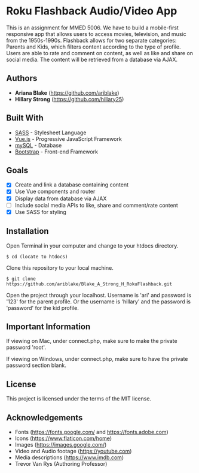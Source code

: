 # Roku Flashback Audio/Video App
This is an assignment for MMED 5006. We have to build a mobile-first responsive app that allows users to access movies, television, and music from the 1950s-1990s. Flashback allows for two separate categories: Parents and Kids, which filters content according to the type of profile. Users are able to rate and comment on content, as well as like and share on social media. The content will be retrieved from a database via AJAX.

## Authors
* **Ariana Blake** (https://github.com/ariblake)
* **Hillary Strong** (https://github.com/hillary25)

## Built With
* [SASS](https://sass-lang.com/) - Stylesheet Language
* [Vue.js](https://vuejs.org/) - Progressive JavaScript Framework
* [mySQL](https://www.mysql.com/) - Database
* [Bootstrap](https://getbootstrap.com/) - Front-end Framework

## Goals
- [x] Create and link a database containing content
- [x] Use Vue components and router
- [x] Display data from database via AJAX
- [ ] Include social media APIs to like, share and comment/rate content
- [x] Use SASS for styling

## Installation
Open Terminal in your computer and change to your htdocs directory.

```
$ cd (locate to htdocs)
```

Clone this repository to your local machine.

```
$ git clone https://github.com/ariblake/Blake_A_Strong_H_RokuFlashback.git
```

Open the project through your localhost. Username is 'ari' and password is '123' for the parent profile. Or the username is 'hillary' and the password is 'password' for the kid profile.

## Important Information
If viewing on Mac, under connect.php, make sure to make the private password 'root'.

If viewing on Windows, under connect.php, make sure to have the private password section blank.

## License
This project is licensed under the terms of the MIT license.

## Acknowledgements
* Fonts (https://fonts.google.com/ and https://fonts.adobe.com)
* Icons (https://www.flaticon.com/home)
* Images (https://images.google.com/)
* Video and Audio footage (https://youtube.com)
* Media descriptions (https://www.imdb.com)
* Trevor Van Rys (Authoring Professor)
